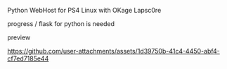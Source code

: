 Python WebHost for PS4 Linux with OKage Lapsc0re 

progress / flask for python is needed


preview 


https://github.com/user-attachments/assets/1d39750b-41c4-4450-abf4-cf7ed7185e44

